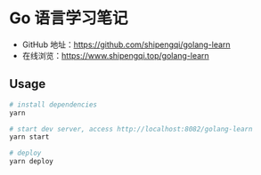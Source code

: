 # Go 语言学习笔记
- GitHub 地址：https://github.com/shipengqi/golang-learn
- 在线浏览：https://www.shipengqi.top/golang-learn

## Usage
```sh
# install dependencies
yarn

# start dev server, access http://localhost:8082/golang-learn
yarn start

# deploy
yarn deploy
```

